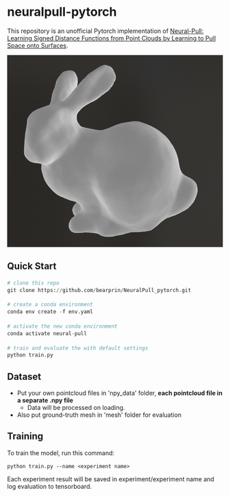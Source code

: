# neuralpull-pytorch

This repository is an unofficial Pytorch implementation of [Neural-Pull: Learning Signed Distance Functions from Point Clouds by Learning to Pull Space onto Surfaces](https://arxiv.org/abs/2011.13495).

<img src="./img/bunny.png" alt="bunny">

## Quick Start
```python
# clone this repo
git clone https://github.com/bearprin/NeuralPull_pytorch.git

# create a conda environment 
conda env create -f env.yaml

# activate the new conda environment
conda activate neural-pull

# train and evaluate the with default settings
python train.py
```

## Dataset

- Put your own pointcloud files in 'npy_data' folder, **each pointcloud file in a separate .npy file**
  - Data will be processed on loading.
- Also put ground-truth mesh in 'mesh' folder for evaluation

## Training

To train the model, run this command:

```train
python train.py --name <experiment name>
```

Each experiment result will be saved in experiment/experiment name and log evaluation to tensorboard.


